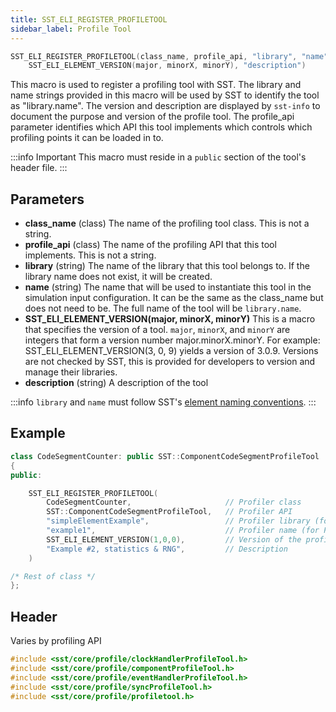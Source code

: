 ```yaml
---
title: SST_ELI_REGISTER_PROFILETOOL
sidebar_label: Profile Tool
---
```


```cpp
SST_ELI_REGISTER_PROFILETOOL(class_name, profile_api, "library", "name",
    SST_ELI_ELEMENT_VERSION(major, minorX, minorY), "description")
```

This macro is used to register a profiling tool with SST. The library and name strings provided in this macro will be used by SST to identify the tool as "library.name". The version and description are displayed 
by `sst-info` to document the purpose and version of the profile tool. The profile_api parameter identifies which API this tool implements which controls which profiling points it can be loaded in to.

:::info Important
This macro must reside in a `public` section of the tool's header file.
:::


## Parameters

* **class_name** (class) The name of the profiling tool class. This is not a string.
* **profile_api** (class) The name of the profiling API that this tool implements. This is not a string.
* **library** (string) The name of the library that this tool belongs to. If the library name does not exist, it will be created.
* **name** (string) The name that will be used to instantiate this tool in the simulation input configuration. It can be the same as the class_name but does not need to be. The full name of the tool will be `library.name`.
* **SST_ELI_ELEMENT_VERSION(major, minorX, minorY)** This is a macro that specifies the version of a tool. `major`, `minorX`, and `minorY` are integers that form a version number major.minorX.minorY. For example: SST_ELI_ELEMENT_VERSION(3, 0, 9) yields a version of 3.0.9. Versions are not checked by SST, this is provided for developers to version and manage their libraries.
* **description** (string) A description of the tool

:::info
`library` and `name` must follow SST's [element naming conventions](../../../guides/dev/naming.md).
:::

## Example

```cpp
class CodeSegmentCounter: public SST::ComponentCodeSegmentProfileTool
{
public:

    SST_ELI_REGISTER_PROFILETOOL(
        CodeSegmentCounter,                     // Profiler class
        SST::ComponentCodeSegmentProfileTool,   // Profiler API
        "simpleElementExample",                 // Profiler library (for Python/library lookup)
        "example1",                             // Profiler name (for Python/library lookup)
        SST_ELI_ELEMENT_VERSION(1,0,0),         // Version of the profiler (not related to SST version)
        "Example #2, statistics & RNG",         // Description
    )

/* Rest of class */
};
```

## Header
Varies by profiling API
```cpp
#include <sst/core/profile/clockHandlerProfileTool.h>
#include <sst/core/profile/componentProfileTool.h>
#include <sst/core/profile/eventHandlerProfileTool.h>
#include <sst/core/profile/syncProfileTool.h>
#include <sst/core/profile/profiletool.h>
```